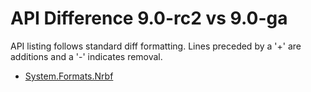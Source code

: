 # API Difference 9.0-rc2 vs 9.0-ga

API listing follows standard diff formatting.
Lines preceded by a '+' are additions and a '-' indicates removal.

* [System.Formats.Nrbf](9.0-ga_System.Formats.Nrbf.md)

